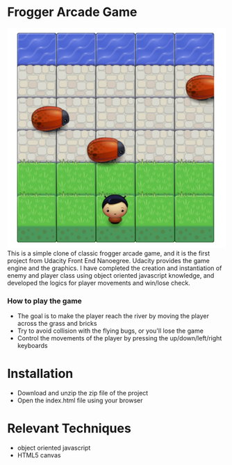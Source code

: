 # Frogger Arcade Game
![Image of Demo](images/demo.png)
This is a simple clone of classic frogger arcade game, and it is the first project from Udacity Front End Nanoegree.
Udacity provides the game engine and the graphics. I have completed the creation and instantiation of enemy and player class using object oriented javascript knowledge, and developed the logics for player movements and win/lose check.

### How to play the game
- The goal is to make the player reach the river by moving the player across the grass and bricks 
- Try to avoid collision with the flying bugs, or you'll lose the game
- Control the movements of the player by pressing the up/down/left/right keyboards

# Installation

  - Download and unzip the zip file of the project
  - Open the index.html file using your browser

# Relevant Techniques 
- object oriented javascript
- HTML5 canvas

